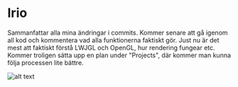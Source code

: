 # Irio
Sammanfattar alla mina ändringar i commits.
Kommer senare att gå igenom all kod och kommentera vad alla funktionerna faktiskt gör.
Just nu är det mest att faktiskt förstå LWJGL och OpenGL, hur rendering fungear etc.
Kommer troligen sätta upp en plan under "Projects", där kommer man kunna följa processen lite bättre.

![alt text](https://i.imgur.com/Q72BRc9.png)
